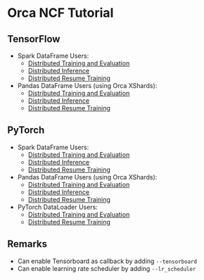 # Orca NCF Tutorial

## TensorFlow
- Spark DataFrame Users:
    - [Distributed Training and Evaluation](tf_train_spark_dataframe.py)
    - [Distributed Inference](tf_predict_spark_dataframe.py)
    - [Distributed Resume Training](tf_resume_train_spark_dataframe.py)
- Pandas DataFrame Users (using Orca XShards):
    - [Distributed Training and Evaluation](tf_train_xshards.py)
    - [Distributed Inference](tf_predict_xshards.py)
    - [Distributed Resume Training](tf_resume_train_xshards.py)

## PyTorch
- Spark DataFrame Users:
    - [Distributed Training and Evaluation](pytorch_train_spark_dataframe.py)
    - [Distributed Inference](pytorch_predict_spark_dataframe.py)
    - [Distributed Resume Training](pytorch_resume_train_spark_dataframe.py)
- Pandas DataFrame Users (using Orca XShards):
    - [Distributed Training and Evaluation](pytorch_train_xshards.py)
    - [Distributed Inference](pytorch_predict_xshards.py)
    - [Distributed Resume Training](pytorch_resume_train_xshards.py)
- PyTorch DataLoader Users:
    - [Distributed Training and Evaluation](pytorch_train_dataloader.py)
    - [Distributed Resume Training](pytorch_resume_train_dataloader.py)

## Remarks
- Can enable Tensorboard as callback by adding `--tensorboard`
- Can enable learning rate scheduler by adding `--lr_scheduler`
